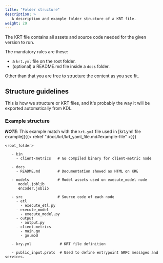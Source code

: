 ```yaml
---
title: "Folder structure"
description: >
   A description and example folder structure of a KRT file.
weight: 20
---
```


The KRT file contains all assets and source code needed for the given version to run. 

The mandatory rules are these:

- a `krt.yml` file on  the root folder.
- (optional) a README.md file inside a `docs` folder.  
 
Other than that you are free to structure the content as you see fit.

## Structure guidelines

This is how we structure or KRT files, and it's probably the way it will be exported automatically from KDL.  


### Example structure

_**NOTE**_: This example match with the `krt.yml` file used in [krt.yml file example]({{< relref "docs/krt/krt_yaml_file.md#example-file" >}}) 

```
<root_folder>

   - bin
     - client-metrics   # Go compiled binary for client-metric node

   - docs
     - README.md        # Documentation showed as HTML on KRE

   - models             # Model assets used on execute_model node
      model.joblib
      encoder.joblib
     
   - src                # Source code of each node
     - etl
       - execute_etl.py
     - execute_model
       - execute_model.py
     - output
       - output.py
     - client-metrics
       - main.go
       - go.mod

   - kry.yml             # KRT file definition 

   - public_input.proto  # Used to define entrypoint GRPC messages and services.
 
```
